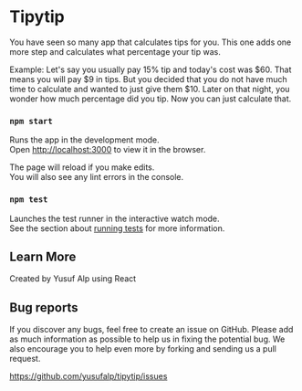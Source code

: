 # Tipytip

You have seen so many app that calculates tips for you. This one 
adds one more step and calculates what percentage your tip was. 

Example: Let's say you usually pay 15% tip and today's cost was $60. That means 
you will pay $9 in tips. But you decided that you do not have much time to calculate 
and wanted to just give them $10. Later on that night, you wonder how much percentage 
did you tip. Now you can just calculate that.

### `npm start`

Runs the app in the development mode.\
Open [http://localhost:3000](http://localhost:3000) to view it in the browser.

The page will reload if you make edits.\
You will also see any lint errors in the console.

### `npm test`

Launches the test runner in the interactive watch mode.\
See the section about [running tests](https://facebook.github.io/create-react-app/docs/running-tests) for more information.


## Learn More

Created by Yusuf Alp using React

## Bug reports

If you discover any bugs, feel free to create an issue on GitHub. Please add as much information as
possible to help us in fixing the potential bug. We also encourage you to help even more by forking and
sending us a pull request.

https://github.com/yusufalp/tipytip/issues